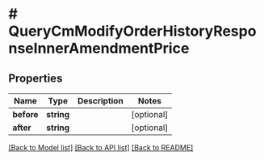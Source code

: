 # # QueryCmModifyOrderHistoryResponseInnerAmendmentPrice

## Properties

Name | Type | Description | Notes
------------ | ------------- | ------------- | -------------
**before** | **string** |  | [optional]
**after** | **string** |  | [optional]

[[Back to Model list]](../../README.md#models) [[Back to API list]](../../README.md#endpoints) [[Back to README]](../../README.md)
